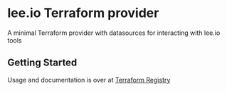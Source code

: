 # lee.io Terraform provider

A minimal Terraform provider with datasources for interacting with lee.io tools

## Getting Started

Usage and documentation is over at [Terraform Registry](https://registry.terraform.io/providers/0x4c6565/leeio/latest)
